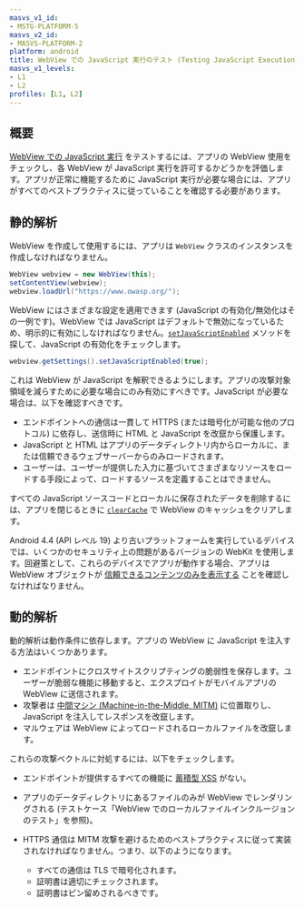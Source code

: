 ```yaml
---
masvs_v1_id:
- MSTG-PLATFORM-5
masvs_v2_id:
- MASVS-PLATFORM-2
platform: android
title: WebView での JavaScript 実行のテスト (Testing JavaScript Execution in WebViews)
masvs_v1_levels:
- L1
- L2
profiles: [L1, L2]
---
```


## 概要

[WebView での JavaScript 実行](../../../Document/0x05h-Testing-Platform-Interaction.md#javascript-execution-in-webviews "JavaScript Execution in WebViews") をテストするには、アプリの WebView 使用をチェックし、各 WebView が JavaScript 実行を許可するかどうかを評価します。アプリが正常に機能するために JavaScript 実行が必要な場合には、アプリがすべてのベストプラクティスに従っていることを確認する必要があります。

## 静的解析

WebView を作成して使用するには、アプリは `WebView` クラスのインスタンスを作成しなければなりません。

```java
WebView webview = new WebView(this);
setContentView(webview);
webview.loadUrl("https://www.owasp.org/");
```

WebView にはさまざまな設定を適用できます (JavaScript の有効化/無効化はその一例です)。WebView では JavaScript はデフォルトで無効になっているため、明示的に有効にしなければなりません。[`setJavaScriptEnabled`](https://developer.android.com/reference/android/webkit/WebSettings#setJavaScriptEnabled%28boolean%29 "setJavaScriptEnabled in WebViews") メソッドを探して、JavaScript の有効化をチェックします。

```java
webview.getSettings().setJavaScriptEnabled(true);
```

これは WebView が JavaScript を解釈できるようにします。アプリの攻撃対象領域を減らすために必要な場合にのみ有効にすべきです。JavaScript が必要な場合は、以下を確認すべきです。

- エンドポイントへの通信は一貫して HTTPS (または暗号化が可能な他のプロトコル) に依存し、送信時に HTML と JavaScript を改竄から保護します。
- JavaScript と HTML はアプリのデータディレクトリ内からローカルに、または信頼できるウェブサーバーからのみロードされます。
- ユーザーは、ユーザーが提供した入力に基づいてさまざまなリソースをロードする手段によって、ロードするソースを定義することはできません。

すべての JavaScript ソースコードとローカルに保存されたデータを削除するには、アプリを閉じるときに [`clearCache`](https://developer.android.com/reference/android/webkit/WebView#clearCache%28boolean%29 "clearCache in WebViews") で WebView のキャッシュをクリアします。

Android 4.4 (API レベル 19) より古いプラットフォームを実行しているデバイスでは、いくつかのセキュリティ上の問題があるバージョンの WebKit を使用します。回避策として、これらのデバイスでアプリが動作する場合、アプリは WebView オブジェクトが [信頼できるコンテンツのみを表示する](https://developer.android.com/training/articles/security-tips.html#WebView "WebView Best Practices") ことを確認しなければなりません。

## 動的解析

動的解析は動作条件に依存します。アプリの WebView に JavaScript を注入する方法はいくつかあります。

- エンドポイントにクロスサイトスクリプティングの脆弱性を保存します。ユーザーが脆弱な機能に移動すると、エクスプロイトがモバイルアプリの WebView に送信されます。
- 攻撃者は [中間マシン (Machine-in-the-Middle, MITM)](../../../Document/0x04f-Testing-Network-Communication.md#intercepting-network-traffic-through-mitm) に位置取りし、JavaScript を注入してレスポンスを改竄します。
- マルウェアは WebView によってロードされるローカルファイルを改竄します。

これらの攻撃ベクトルに対処するには、以下をチェックします。

- エンドポイントが提供するすべての機能に [蓄積型 XSS](https://owasp.org/www-project-web-security-testing-guide/latest/4-Web_Application_Security_Testing/07-Input_Validation_Testing/02-Testing_for_Stored_Cross_Site_Scripting "Stored Cross-Site Scripting") がない。
- アプリのデータディレクトリにあるファイルのみが WebView でレンダリングされる (テストケース「WebView でのローカルファイルインクルージョンのテスト」を参照)。

- HTTPS 通信は MITM 攻撃を避けるためのベストプラクティスに従って実装されなければなりません。つまり、以下のようになります。
    - すべての通信は TLS で暗号化されます。
    - 証明書は適切にチェックされます。
    - 証明書はピン留めされるべきです。
